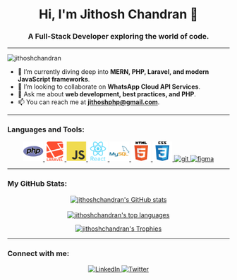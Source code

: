<!-- 
  You can use a banner image here.
  Create one on Canva.com or use a GIF.
  Example: 
  <p align="center">
    <img src="your-banner-image-url" alt="Banner">
  </p>
-->

<h1 align="center">Hi, I'm Jithosh Chandran 👋</h1>
<h3 align="center">A Full-Stack Developer exploring the world of code.</h3>

---

<p align="left"> <img src="https://komarev.com/ghpvc/?username=jithoshchandran&label=Profile%20views&color=0e75b6&style=flat" alt="jithoshchandran" /> </p>

- 🌱 I’m currently diving deep into **MERN, PHP, Laravel, and modern JavaScript frameworks**.
- 👯 I’m looking to collaborate on **WhatsApp Cloud API Services**.
- 💬 Ask me about **web development, best practices, and PHP**.
- 📫 You can reach me at **jithoshphp@gmail.com**.

---

### Languages and Tools:

<p align="center">
  <a href="https://www.php.net" target="_blank"> <img src="https://raw.githubusercontent.com/devicons/devicon/master/icons/php/php-original.svg" alt="php" width="45" height="45"/> </a>
  <a href="https://laravel.com/" target="_blank"> <img src="https://raw.githubusercontent.com/devicons/devicon/master/icons/laravel/laravel-plain-wordmark.svg" alt="laravel" width="45" height="45"/> </a>
  <a href="https://developer.mozilla.org/en-US/docs/Web/JavaScript" target="_blank"> <img src="https://raw.githubusercontent.com/devicons/devicon/master/icons/javascript/javascript-original.svg" alt="javascript" width="45" height="45"/> </a>
  <a href="https://reactjs.org/" target="_blank"> <img src="https://raw.githubusercontent.com/devicons/devicon/master/icons/react/react-original-wordmark.svg" alt="react" width="45" height="45"/> </a>
  <a href="https://www.mysql.com/" target="_blank"> <img src="https://raw.githubusercontent.com/devicons/devicon/master/icons/mysql/mysql-original-wordmark.svg" alt="mysql" width="45" height="45"/> </a>
  <a href="https://www.w3.org/html/" target="_blank"> <img src="https://raw.githubusercontent.com/devicons/devicon/master/icons/html5/html5-original-wordmark.svg" alt="html5" width="45" height="45"/> </a>
  <a href="https://www.w3schools.com/css/" target="_blank"> <img src="https://raw.githubusercontent.com/devicons/devicon/master/icons/css3/css3-original-wordmark.svg" alt="css3" width="45" height="45"/> </a>
  <a href="https://git-scm.com/" target="_blank"> <img src="https://www.vectorlogo.zone/logos/git-scm/git-scm-icon.svg" alt="git" width="45" height="45"/> </a>
  <a href="https://www.figma.com/" target="_blank"> <img src="https://www.vectorlogo.zone/logos/figma/figma-icon.svg" alt="figma" width="45" height="45"/> </a>
</p>

---

### My GitHub Stats:

<p align="center">
  <a href="https://github.com/anuraghazra/github-readme-stats">
    <img align="center" src="https://github-readme-stats.vercel.app/api?username=jithoshchandran&show_icons=true&locale=en&theme=tokyonight" alt="jithoshchandran's GitHub stats" />
  </a>
  <br/><br/>
  <a href="https://github.com/anuraghazra/github-readme-stats">
    <img align="center" src="https://github-readme-stats.vercel.app/api/top-langs?username=jithoshchandran&layout=compact&langs_count=8&theme=tokyonight" alt="jithoshchandran's top languages" />
  </a>
</p>
<p align="center">
  <a href="https://github.com/ryo-ma/github-profile-trophy">
    <img src="https://github-profile-trophy.vercel.app/?username=jithoshchandran&theme=tokyonight" alt="jithoshchandran's Trophies" />
  </a>
</p>

---

### Connect with me:

<p align="center">
  <a href="https://linkedin.com/in/jithosh-chandran" target="_blank">
    <img src="https://img.shields.io/badge/LinkedIn-0077B5?style=for-the-badge&logo=linkedin&logoColor=white" alt="LinkedIn"/>
  </a>
  <a href="https://twitter.com/your-twitter-username" target="_blank">
    <img src="https://img.shields.io/badge/Twitter-1DA1F2?style=for-the-badge&logo=twitter&logoColor=white" alt="Twitter"/>
  </a>
</p>
